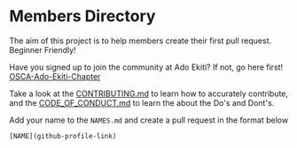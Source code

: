 # Members Directory

The aim of this project is to help members create their first pull request. Beginner Friendly!

Have you signed up to join the community at Ado Ekiti? If not, go here first! [OSCA-Ado-Ekiti-Chapter](#)

Take a look at the [CONTRIBUTING.md](CONTRIBUTING.md) to learn how to accurately contribute, and the [CODE_OF_CONDUCT.md](CODE_OF_CONDUCT.md) to learn the about the Do's and Dont's.

 Add your name to the `NAMES.md` and create a pull request in the format below

`[NAME](github-profile-link)`
